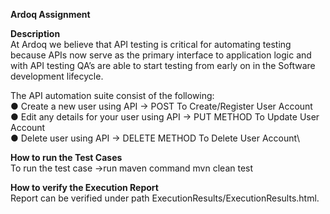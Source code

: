 **Ardoq Assignment**

**Description**\
  At Ardoq we believe that API testing is critical for automating testing because APIs now
  serve as the primary interface to application logic and with API testing QA’s are able to start
  testing from early on in the Software development lifecycle.

The API automation suite  consist of the following:\
● Create a new user using API -> POST To Create/Register User Account\
● Edit any details for your user using API -> PUT METHOD To Update User Account\
● Delete user using API -> DELETE METHOD To Delete User Account\

**How to run the Test Cases**\
To run the test case ->run maven command mvn clean test

**How to verify the Execution Report**\
Report can be verified under path ExecutionResults/ExecutionResults.html.

